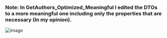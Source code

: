 ### Note: In GetAuthors_Optimized_Meaningful I edited the DTOs to a more meaningful one including only the properties that are necessary (In my opinion).

![image](https://user-images.githubusercontent.com/64654197/193173418-097870d8-b93f-41fe-b89a-dee5d9ebbb13.png)
